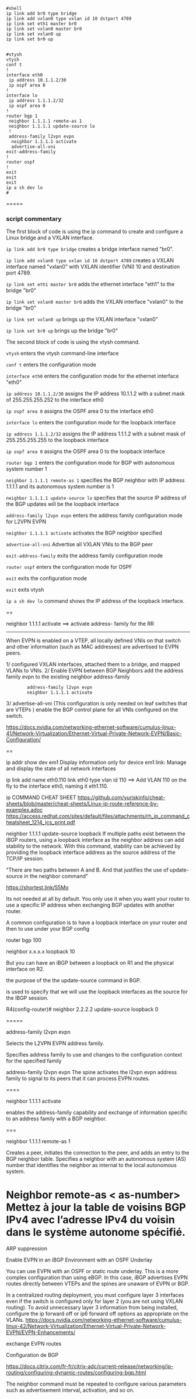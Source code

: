 ```
#shell
ip link add br0 type bridge
ip link add vxlan0 type vxlan id 10 dstport 4789
ip link set eth1 master br0
ip link set vxlan0 master br0
ip link set vxlan0 up
ip link set br0 up


#vtysh
vtysh
conf t
!
interface eth0
 ip address 10.1.1.2/30
 ip ospf area 0
!
interface lo
 ip address 1.1.1.2/32 
 ip ospf area 0
!
router bgp 1
 neighbor 1.1.1.1 remote-as 1
 neighbor 1.1.1.1 update-source lo
 !
 address-family l2vpn evpn
  neighbor 1.1.1.1 activate
  advertise-all-vni
exit-address-family
!
router ospf
!
exit 
exit
exit
ip a sh dev lo
#
```
=====
### script commentary

The first block of code is using the ip command to create and configure a Linux bridge and a VXLAN interface.

`ip link add br0 type bridge` creates a bridge interface named "br0".

`ip link add vxlan0 type vxlan id 10 dstport 4789` creates a VXLAN interface named "vxlan0" with VXLAN identifier (VNI) 10 and destination port 4789.

`ip link set eth1 master br0` adds the ethernet interface "eth1" to the bridge "br0"

`ip link set vxlan0 master br0` adds the VXLAN interface "vxlan0" to the bridge "br0"

`ip link set vxlan0 up` brings up the VXLAN interface "vxlan0"

`ip link set br0 up` brings up the bridge "br0"


The second block of code is using the vtysh command.

`vtysh` enters the vtysh command-line interface

`conf t` enters the configuration mode

`interface eth0` enters the configuration mode for the ethernet interface "eth0"

`ip address 10.1.1.2/30` assigns the IP address 10.1.1.2 with a subnet mask of 255.255.255.252 to the interface eth0

`ip ospf area 0` assigns the OSPF area 0 to the interface eth0

`interface lo` enters the configuration mode for the loopback interface

`ip address 1.1.1.2/32` assigns the IP address 1.1.1.2 with a subnet mask of 255.255.255.255 to the loopback interface

`ip ospf area 0` assigns the OSPF area 0 to the loopback interface

`router bgp 1` enters the configuration mode for BGP with autonomous system number 1

`neighbor 1.1.1.1 remote-as 1` specifies the BGP neighbor with IP address 1.1.1.1 and its autonomous system number is 1

`neighbor 1.1.1.1 update-source lo` specifies that the source IP address of the BGP updates will be the loopback interface

`address-family l2vpn evpn` enters the address family configuration mode for L2VPN EVPN

`neighbor 1.1.1.1 activate` activates the BGP neighbor specified

`advertise-all-vni` Advertise all VXLAN VNIs to the BGP peer

`exit-address-family` exits the address family configuration mode

`router ospf` enters the configuration mode for OSPF

`exit` exits the configuration mode

`exit` exits vtysh

`ip a sh dev lo` command shows the IP address of the loopback interface.

==

neighbor 1.1.1.1 activate  ==> activate address- family for the RR

---


When EVPN is enabled on a VTEP, all locally defined VNIs on that switch and other information (such as MAC addresses) are advertised to EVPN peers.

1/ configured VXLAN interfaces, attached them to a bridge, and mapped VLANs to VNIs.
2/ Enable EVPN between BGP Neighbors
        add the address family evpn to the existing neighbor address-family 

            address-family l2vpn evpn
            neighbor 1.1.1.1 activate

3/ advertise-all-vni (This configuration is only needed on leaf switches that are VTEPs )
        enable the BGP control plane for all VNIs configured on the switch.


https://docs.nvidia.com/networking-ethernet-software/cumulus-linux-41/Network-Virtualization/Ethernet-Virtual-Private-Network-EVPN/Basic-Configuration/


==

ip addr show dev em1	Display information only for device em1
link: Manage and display the state of all network interfaces

ip link add name eth0.110 link eth0 type vlan id 110 ==> Add VLAN 110 on the fly to the interface eth0, naming it eth1.110.

ip COMMAND CHEAT SHEET
https://github.com/yuriskinfo/cheat-sheets/blob/master/cheat-sheets/Linux-ip-route-reference-by-examples.adoc
https://access.redhat.com/sites/default/files/attachments/rh_ip_command_cheatsheet_1214_jcs_print.pdf


neighbor 1.1.1.1 update-source loopback
 If multiple paths exist between the iBGP routers, using a loopback interface as the neighbor address can add stability to the network. With this command, stability can be achieved by providing the loopback interface address as the source address of the TCP/IP session.

"There are two paths between A and B. And that justifies the use of update-source in the neighbor command"


https://shortest.link/55Mo

Its not needed at all by default. You only use it when you want your router to use a specific IP address when exchanging BGP updates with another router.

A common configuration is to have a loopback interface on your router and then to use under your BGP config

router bgp 100

neighbor x.x.x.x loopback 10

But you can have an iBGP between a loopback on R1 and the physical interface on R2.


 the purpose of the the update-source command in BGP.

  is used to specify that we will use the loopback interfaces as the source for the IBGP session.

R4(config-router)# neighbor 2.2.2.2 update-source loopback 0

=====

address-family l2vpn evpn

Selects the L2VPN EVPN address family.

Specifies address family to use and changes to the configuration context for the specified family


  address-family l2vpn evpn
The spine activates the l2vpn evpn address family to signal to its peers that it can process EVPN routes.

====

 neighbor 1.1.1.1 activate

  enables the address-family capability and exchange of information specific to an address family with a BGP neighbor.

===

neighbor 1.1.1.1 remote-as 1

Creates a peer, initiates the connection to the peer, and adds an entry to the BGP neighbor table. Specifies a neighbor with an autonomous system (AS) number that identifies the neighbor as internal to the local autonomous system. 

Neighbor <peer group name> remote-as < as-number>
	Mettez à jour la table de voisins BGP IPv4 avec l’adresse IPv4 du voisin dans le système autonome spécifié.
====

ARP suppression 




Enable EVPN in an iBGP Environment with an OSPF Underlay

You can use EVPN with an OSPF or static route underlay. This is a more complex configuration than using eBGP. In this case, iBGP advertises EVPN routes directly between VTEPs and the spines are unaware of EVPN or BGP.


In a centralized routing deployment, you must configure layer 3 interfaces even if the switch is configured only for layer 2 (you are not using VXLAN routing). To avoid unnecessary layer 3 information from being installed, configure the ip forward off or ip6 forward off options as appropriate on the VLANs. 
https://docs.nvidia.com/networking-ethernet-software/cumulus-linux-42/Network-Virtualization/Ethernet-Virtual-Private-Network-EVPN/EVPN-Enhancements/


 exchange EVPN routes



Configuration de BGP

 https://docs.citrix.com/fr-fr/citrix-adc/current-release/networking/ip-routing/configuring-dynamic-routes/configuring-bgp.html



 The neighbor command must be repeated to configure various parameters such as advertisement interval, activation, and so on.


